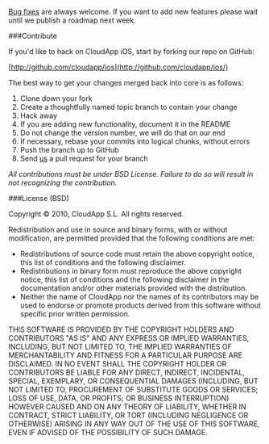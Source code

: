 [Bug fixes](https://github.com/cloudapp/ios/issues/) are always welcome. If you want to add new features please wait until we publish a roadmap next week.

###Contribute

If you'd like to hack on CloudApp iOS, start by forking our repo on GitHub:

[http://github.com/cloudapp/ios](http://github.com/cloudapp/ios/)

The best way to get your changes merged back into core is as follows:

1. Clone down your fork
2. Create a thoughtfully named topic branch to contain your change
3. Hack away
4. If you are adding new functionality, document it in the README
5. Do not change the version number, we will do that on our end
6. If necessary, rebase your commits into logical chunks, without errors
7. Push the branch up to GitHub
8. Send [us](http://github.com/cloudapp/) a pull request for your branch

_All contributions must be under BSD License. Failure to do so will result in not recognizing the contribution._

###License (BSD)

Copyright &copy; 2010, CloudApp S.L. All rights reserved.

Redistribution and use in source and binary forms, with or without modification, are permitted provided that the following conditions are met:

- Redistributions of source code must retain the above copyright notice, this list of conditions and the following disclaimer.
- Redistributions in binary form must reproduce the above copyright notice, this list of conditions and the following disclaimer in the documentation and/or other materials provided with the distribution.
- Neither the name of CloudApp nor the names of its contributors may be used to endorse or promote products derived from this software without specific prior written permission.

THIS SOFTWARE IS PROVIDED BY THE COPYRIGHT HOLDERS AND CONTRIBUTORS "AS IS" AND ANY EXPRESS OR IMPLIED WARRANTIES, INCLUDING, BUT NOT LIMITED TO, THE IMPLIED WARRANTIES OF MERCHANTABILITY AND FITNESS FOR A PARTICULAR PURPOSE ARE DISCLAIMED. IN NO EVENT SHALL THE COPYRIGHT HOLDER OR CONTRIBUTORS BE LIABLE FOR ANY DIRECT, INDIRECT, INCIDENTAL, SPECIAL, EXEMPLARY, OR CONSEQUENTIAL DAMAGES (INCLUDING, BUT NOT LIMITED TO, PROCUREMENT OF SUBSTITUTE GOODS OR SERVICES; LOSS OF USE, DATA, OR PROFITS; OR BUSINESS INTERRUPTION) HOWEVER CAUSED AND ON ANY THEORY OF LIABILITY, WHETHER IN CONTRACT, STRICT LIABILITY, OR TORT (INCLUDING NEGLIGENCE OR OTHERWISE) ARISING IN ANY WAY OUT OF THE USE OF THIS SOFTWARE, EVEN IF ADVISED OF THE POSSIBILITY OF SUCH DAMAGE.
